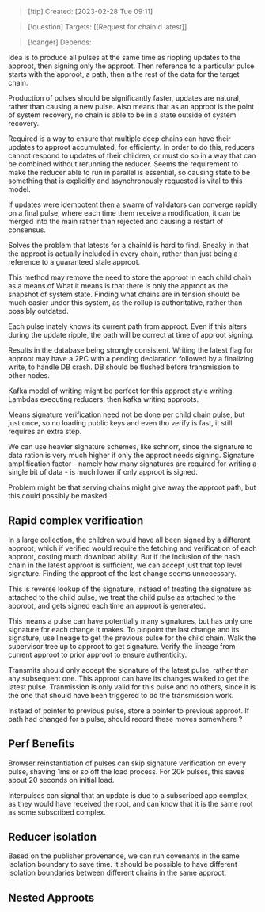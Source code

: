 
>[!tip] Created: [2023-02-28 Tue 09:11]

>[!question] Targets: [[Request for chainId latest]]

>[!danger] Depends: 

Idea is to produce all pulses at the same time as rippling updates to the approot, then signing only the approot.  Then reference to a particular pulse starts with the approot, a path, then a the rest of the data for the target chain.

Production of pulses should be significantly faster, updates are natural, rather than causing a new pulse.  Also means that as an approot is the point of system recovery, no chain is able to be in a state outside of system recovery.  

Required is a way to ensure that multiple deep chains can have their updates to approot accumulated, for efficienty.  In order to do this, reducers cannot respond to updates of their children, or must do so in a way that can be combined without rerunning the reducer.  Seems the requirement to make the reducer able to run in parallel is essential, so causing state to be something that is explicitly and asynchronously requested is vital to this model.

If updates were idempotent then a swarm of validators can converge rapidly on a final pulse, where each time them receive a modification, it can be merged into the main rather than rejected and causing a restart of consensus.

Solves the problem that latests for a chainId is hard to find.  Sneaky in that the approot is actually included in every chain, rather than just being a reference to a guaranteed stale approot.

This method may remove the need to store the approot in each child chain as a means of 
What it means is that there is only the approot as the snapshot of system state.  Finding what chains are in tension should be much easier under this system, as the rollup is authoritative, rather than possibly outdated.

Each pulse inately knows its current path from approot.  Even if this alters during the update ripple, the path will be correct at time of approot signing.

Results in the database being strongly consistent.  Writing the latest flag for approot may have a 2PC with a pending declaration followed by a finalizing write, to handle DB crash.  DB should be flushed before transmission to other nodes.

Kafka model of writing might be perfect for this approot style writing.  Lambdas executing reducers, then kafka writing approots.

Means signature verification need not be done per child chain pulse, but just once, so no loading public keys and even tho verify is fast, it still requires an extra step.

We can use heavier signature schemes, like schnorr, since the signature to data ration is very much higher if only the approot needs signing.  Signature amplification factor - namely how many signatures are required for writing a single bit of data - is much lower if only approot is signed.

Problem might be that serving chains might give away the approot path, but this could possibly be masked.

## Rapid complex verification
In a large collection, the children would have all been signed by a different approot, which if verified would require the fetching and verification of each approot, costing much download ability.  But if the inclusion of the hash chain in the latest approot is sufficient, we can accept just that top level signature.  Finding the approot of the last change seems unnecessary.

This is reverse lookup of the signature, instead of treating the signature as attached to the child pulse, we treat the child pulse as attached to the approot, and gets signed each time an approot is generated.

This means a pulse can have potentially many signatures, but has only one signature for each change it makes.  To pinpoint the last change and its signature, use lineage to get the previous pulse for the child chain.  Walk the supervisor tree up to approot to get signature.  Verify the lineage from current approot to prior approot to ensure authenticity.

Transmits should only accept the signature of the latest pulse, rather than any subsequent one.  This approot can have its changes walked to get the latest pulse.  Tranmission is only valid for this pulse and no others, since it is the one that should have been triggered to do the transmission work.

Instead of pointer to previous pulse, store a pointer to previous approot.  If path had changed for a pulse, should record these moves somewhere ?

## Perf Benefits
Browser reinstantiation of pulses can skip signature verification on every pulse, shaving 1ms or so off the load process.  For 20k pulses, this saves about 20 seconds on initial load.

Interpulses can signal that an update is due to a subscribed app complex, as they would have received the root, and can know that it is the same root as some subscribed complex.

## Reducer isolation
Based on the publisher provenance, we can run covenants in the same isolation boundary to save time.  It should be possible to have different isolation boundaries between different chains in the same approot.

## Nested Approots